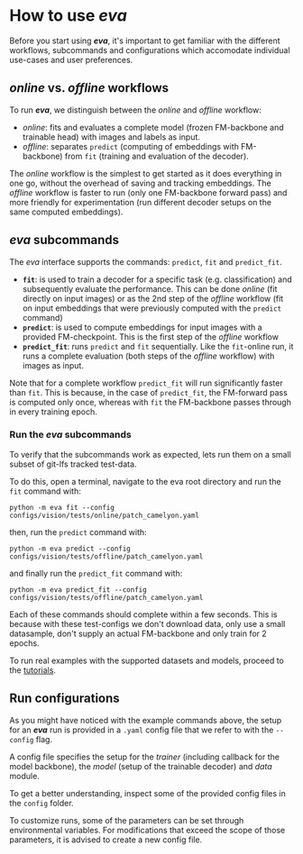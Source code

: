 # How to use ***eva***

Before you start using ***eva***, it's important to get familiar with the different workflows, subcommands and configurations which accomodate individual use-cases and user preferences.

## *online* vs. *offline* workflows

To run ***eva***, we distinguish between the *online* and *offline* workflow:

 - *online*: fits and evaluates a complete model (frozen FM-backbone and trainable head) with images and labels as input.
 - *offline*: separates `predict` (computing of embeddings with FM-backbone) from `fit` (training and evaluation of the decoder).

The *online* workflow is the simplest to get started as it does everything in one go, without the overhead of saving and tracking embeddings. The *offline* workflow is faster to run (only one FM-backbone forward pass) and more friendly for experimentation (run different decoder setups on the same computed embeddings).

## ***eva*** subcommands

The *eva* interface supports the commands: `predict`, `fit` and `predict_fit`.

 - **`fit`**: is used to train a decoder for a specific task (e.g. classification) and subsequently evaluate the performance. This can be done *online* (fit directly on input images) or as the 2nd step of the *offline* workflow (fit on input embeddings that were previously computed with the `predict` command)
- **`predict`**: is used to compute embeddings for input images with a provided FM-checkpoint. This is the first step of the *offline* workflow
- **`predict_fit`**: runs `predict` and `fit` sequentially. Like the `fit`-online run, it runs a complete evaluation (both steps of the *offline* workflow) with images as input.

Note that for a complete workflow `predict_fit` will run significantly faster than `fit`. This is because, in the case of `predict_fit`, the FM-forward pass is computed only once, whereas with `fit` the FM-backbone passes through in every training epoch.


### Run the ***eva*** subcommands

To verify that the subcommands work as expected, lets run them on a small subset of git-lfs tracked test-data.

To do this, open a terminal, navigate to the eva root directory and run the `fit` command with:
```
python -m eva fit --config configs/vision/tests/online/patch_camelyon.yaml
```
then, run the `predict` command with:
```
python -m eva predict --config configs/vision/tests/offline/patch_camelyon.yaml
```
and finally run the `predict_fit` command with:
```
python -m eva predict_fit --config configs/vision/tests/offline/patch_camelyon.yaml
```

Each of these commands should complete within a few seconds. This is because with these test-configs we don't download data, only use a small datasample, don't supply an actual FM-backbone and only train for 2 epochs.

To run real examples with the supported datasets and models, proceed to the [tutorials](tutorials.md). 


## Run configurations

As you might have noticed with the example commands above, the setup for an ***eva*** run is provided in a `.yaml` config file that we refer to with the `--config` flag.

A config file specifies the setup for the *trainer* (including callback for the model backbone), the *model* (setup of the trainable decoder) and *data* module. 

To get a better understanding, inspect some of the provided config files in the `config` folder.

To customize runs, some of the parameters can be set through environmental variables. For modifications that exceed the scope of those parameters, it is advised to create a new config file.
